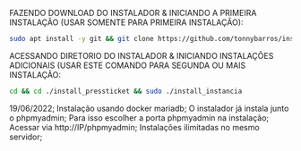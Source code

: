 FAZENDO DOWNLOAD DO INSTALADOR & INICIANDO A PRIMEIRA INSTALAÇÃO (USAR SOMENTE PARA PRIMEIRA INSTALAÇÃO):

```bash
sudo apt install -y git && git clone https://github.com/tonnybarros/install_pressticket.git && sudo chmod -R 777 ./install_pressticket && cd ./install_pressticket && sudo ./install_primaria
```

ACESSANDO DIRETORIO DO INSTALADOR & INICIANDO INSTALAÇÕES ADICIONAIS (USAR ESTE COMANDO PARA SEGUNDA OU MAIS INSTALAÇÃO:
```bash
cd && cd ./install_pressticket && sudo ./install_instancia
```

19/06/2022;
Instalação usando docker mariadb;
O instalador já instala junto o phpmyadmin;
Para isso escolher a porta phpmyadmin na instalação;
Acessar via http://IP/phpmyadmin;
Instalações ilimitadas no mesmo servidor;
